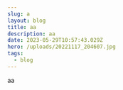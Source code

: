 ```yaml
---
slug: a
layout: blog
title: aa
description: aa
date: 2023-05-29T10:57:43.029Z
hero: /uploads/20221117_204607.jpg
tags:
  - blog
---
```

aa